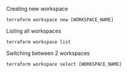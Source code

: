 Creating new workspace
```
terraform workspace new [WORKSPACE_NAME]
```

Listing all workspaces
```
terraform workspace list
```

Switching between 2 workspaces
```
terraform workspace select [WORKSPACE_NAME]
```